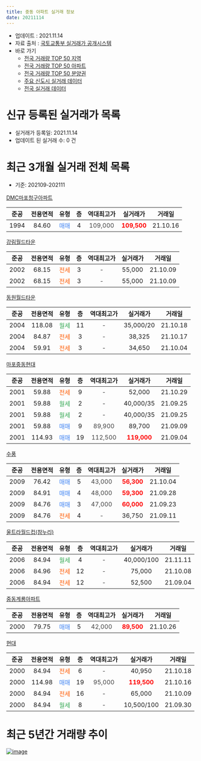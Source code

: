 ```yaml
---
title: 중동 아파트 실거래 정보
date: 20211114
---
```


* 업데이트 : 2021.11.14
* 자료 출처 : [국토교통부 실거래가 공개시스템](http://rt.molit.go.kr)
* 바로 가기
    * [전국 거래량 TOP 50 지역](https://apt-info.github.io/apt-trade-info/tr)
    * [전국 거래량 TOP 50 아파트](https://apt-info.github.io/apt-trade-info/ta)
    * [전국 거래량 TOP 50 분양권](https://apt-info.github.io/apt-trade-info/tb)
    * [주요 신도시 실거래 데이터](https://apt-info.github.io/apt-trade-info/newtown)
    * [전국 실거래 데이터](https://apt-info.github.io/apt-trade-info/all)



<script async src="https://pagead2.googlesyndication.com/pagead/js/adsbygoogle.js"></script>
<!-- 기본광고 -->
<ins class="adsbygoogle"
     style="display:block"
     data-ad-client="ca-pub-1142216861245946"
     data-ad-slot="4805727019"
     data-ad-format="auto"
     data-full-width-responsive="true"></ins>
<script>
     (adsbygoogle = window.adsbygoogle || []).push({});
</script>


# 신규 등록된 실거래가 목록

* 실거래가 등록일: 2021.11.14
* 업데이트 된 실거래 수: 0 건




<script async src="https://pagead2.googlesyndication.com/pagead/js/adsbygoogle.js"></script>
<!-- 기본광고 -->
<ins class="adsbygoogle"
     style="display:block"
     data-ad-client="ca-pub-1142216861245946"
     data-ad-slot="4805727019"
     data-ad-format="auto"
     data-full-width-responsive="true"></ins>
<script>
     (adsbygoogle = window.adsbygoogle || []).push({});
</script>


# 최근 3개월 실거래 전체 목록
* 기준: 202109-202111


[DMC마포청구아파트](https://search.naver.com/search.naver?query=DMC%EB%A7%88%ED%8F%AC%EC%B2%AD%EA%B5%AC%EC%95%84%ED%8C%8C%ED%8A%B8)

|준공|전용면적|유형|층|역대최고가|실거래가|거래일|
|:---:|:---:|:---:|:---:|:---:|:---:|:---:|
|1994|84.60|<span style="color:#4285F3">매매</span>|4|<span style="color:#444444">109,000</span>|<b><span style="color:#FF0000">109,500</span></b>|21.10.16|

[강림월드타운](https://search.naver.com/search.naver?query=%EA%B0%95%EB%A6%BC%EC%9B%94%EB%93%9C%ED%83%80%EC%9A%B4)

|준공|전용면적|유형|층|역대최고가|실거래가|거래일|
|:---:|:---:|:---:|:---:|:---:|:---:|:---:|
|2002|68.15|<span style="color:#FF5A00">전세</span>|3|<span style="color:#444444">-</span>|55,000|21.10.09|
|2002|68.15|<span style="color:#FF5A00">전세</span>|3|<span style="color:#444444">-</span>|55,000|21.10.09|

[동원월드타운](https://search.naver.com/search.naver?query=%EB%8F%99%EC%9B%90%EC%9B%94%EB%93%9C%ED%83%80%EC%9A%B4)

|준공|전용면적|유형|층|역대최고가|실거래가|거래일|
|:---:|:---:|:---:|:---:|:---:|:---:|:---:|
|2004|118.08|<span style="color:#34A853">월세</span>|11|<span style="color:#444444">-</span>|35,000/20|21.10.18|
|2004|84.87|<span style="color:#FF5A00">전세</span>|3|<span style="color:#444444">-</span>|38,325|21.10.17|
|2004|59.91|<span style="color:#FF5A00">전세</span>|3|<span style="color:#444444">-</span>|34,650|21.10.04|

[마포중동현대](https://search.naver.com/search.naver?query=%EB%A7%88%ED%8F%AC%EC%A4%91%EB%8F%99%ED%98%84%EB%8C%80)

|준공|전용면적|유형|층|역대최고가|실거래가|거래일|
|:---:|:---:|:---:|:---:|:---:|:---:|:---:|
|2001|59.88|<span style="color:#FF5A00">전세</span>|9|<span style="color:#444444">-</span>|52,000|21.10.29|
|2001|59.88|<span style="color:#34A853">월세</span>|2|<span style="color:#444444">-</span>|40,000/35|21.09.25|
|2001|59.88|<span style="color:#34A853">월세</span>|2|<span style="color:#444444">-</span>|40,000/35|21.09.25|
|2001|59.88|<span style="color:#4285F3">매매</span>|9|<span style="color:#444444">89,900</span>|89,700|21.09.09|
|2001|114.93|<span style="color:#4285F3">매매</span>|19|<span style="color:#444444">112,500</span>|<b><span style="color:#FF0000">119,000</span></b>|21.09.04|

[수풍](https://search.naver.com/search.naver?query=%EC%88%98%ED%92%8D)

|준공|전용면적|유형|층|역대최고가|실거래가|거래일|
|:---:|:---:|:---:|:---:|:---:|:---:|:---:|
|2009|76.42|<span style="color:#4285F3">매매</span>|5|<span style="color:#444444">43,000</span>|<b><span style="color:#FF0000">56,300</span></b>|21.10.04|
|2009|84.91|<span style="color:#4285F3">매매</span>|4|<span style="color:#444444">48,000</span>|<b><span style="color:#FF0000">59,300</span></b>|21.09.28|
|2009|84.76|<span style="color:#4285F3">매매</span>|3|<span style="color:#444444">47,000</span>|<b><span style="color:#FF0000">60,000</span></b>|21.09.23|
|2009|84.76|<span style="color:#FF5A00">전세</span>|4|<span style="color:#444444">-</span>|36,750|21.09.11|

[울트라월드컵(참누리)](https://search.naver.com/search.naver?query=%EC%9A%B8%ED%8A%B8%EB%9D%BC%EC%9B%94%EB%93%9C%EC%BB%B5%28%EC%B0%B8%EB%88%84%EB%A6%AC%29)

|준공|전용면적|유형|층|역대최고가|실거래가|거래일|
|:---:|:---:|:---:|:---:|:---:|:---:|:---:|
|2006|84.94|<span style="color:#34A853">월세</span>|4|<span style="color:#444444">-</span>|40,000/100|21.11.11|
|2006|84.96|<span style="color:#FF5A00">전세</span>|12|<span style="color:#444444">-</span>|75,000|21.10.08|
|2006|84.94|<span style="color:#FF5A00">전세</span>|12|<span style="color:#444444">-</span>|52,500|21.09.04|

[중동계룡아파트](https://search.naver.com/search.naver?query=%EC%A4%91%EB%8F%99%EA%B3%84%EB%A3%A1%EC%95%84%ED%8C%8C%ED%8A%B8)

|준공|전용면적|유형|층|역대최고가|실거래가|거래일|
|:---:|:---:|:---:|:---:|:---:|:---:|:---:|
|2000|79.75|<span style="color:#4285F3">매매</span>|5|<span style="color:#444444">42,000</span>|<b><span style="color:#FF0000">89,500</span></b>|21.10.26|

[현대](https://search.naver.com/search.naver?query=%ED%98%84%EB%8C%80)

|준공|전용면적|유형|층|역대최고가|실거래가|거래일|
|:---:|:---:|:---:|:---:|:---:|:---:|:---:|
|2000|84.94|<span style="color:#FF5A00">전세</span>|6|<span style="color:#444444">-</span>|40,950|21.10.18|
|2000|114.98|<span style="color:#4285F3">매매</span>|19|<span style="color:#444444">95,000</span>|<b><span style="color:#FF0000">119,500</span></b>|21.10.16|
|2000|84.94|<span style="color:#FF5A00">전세</span>|16|<span style="color:#444444">-</span>|65,000|21.10.09|
|2000|84.94|<span style="color:#34A853">월세</span>|8|<span style="color:#444444">-</span>|10,500/100|21.09.30|



<script async src="https://pagead2.googlesyndication.com/pagead/js/adsbygoogle.js"></script>
<!-- 기본광고 -->
<ins class="adsbygoogle"
     style="display:block"
     data-ad-client="ca-pub-1142216861245946"
     data-ad-slot="4805727019"
     data-ad-format="auto"
     data-full-width-responsive="true"></ins>
<script>
     (adsbygoogle = window.adsbygoogle || []).push({});
</script>


# 최근 5년간 거래량 추이


<div style="width:100%;">
    <canvas id="deal_progress" height="200"></canvas>
</div>

<script>
new Chart(document.getElementById("deal_progress"), {
    type: 'line',
    data: {
        labels: ['16.01','16.02','16.03','16.04','16.05','16.06','16.07','16.08','16.09','16.10','16.11','16.12','17.01','17.02','17.03','17.04','17.05','17.06','17.07','17.08','17.09','17.10','17.11','17.12','18.01','18.02','18.03','18.04','18.05','18.06','18.07','18.08','18.09','18.10','18.11','18.12','19.01','19.02','19.03','19.04','19.05','19.06','19.07','19.08','19.09','19.10','19.11','19.12','20.01','20.02','20.03','20.04','20.05','20.06','20.07','20.08','20.09','20.10','20.11','20.12','21.01','21.02','21.03','21.04','21.05','21.06','21.07','21.08','21.09','21.10','21.11'],
        datasets: [{
            label: '매매/분양권',
            data: [11,14,23,24,24,14,11,13,16,21,7,11,5,3,10,7,14,10,11,9,11,10,12,18,24,8,12,6,4,4,15,16,10,3,0,1,0,0,1,0,1,8,9,9,6,15,15,24,16,8,8,1,8,24,18,9,3,13,8,7,7,3,4,4,3,4,6,6,4,4,0],
            borderColor: "rgba(66, 133, 243, 1)",
            backgroundColor: "rgba(66, 133, 243, 0.05)",
            borderWidth: 1,
            pointRadius: 0,
            fill: false,
            lineTension: 0
        },{
            label: '전/월세',
            data: [15,10,17,20,10,9,15,15,11,10,17,8,15,19,16,14,19,10,11,4,16,13,11,21,13,23,23,16,10,11,13,18,13,17,14,18,12,18,13,7,11,10,18,13,11,14,11,18,18,16,18,17,9,14,12,13,12,15,12,6,9,11,13,14,13,17,5,7,5,9,1],
            borderColor: "rgba(255, 90, 0, 1)",
            backgroundColor: "rgba(255, 90, 0, 0.05)",
            borderWidth: 1,
            pointRadius: 0,
            fill: false,
            lineTension: 0
        },{
            label: '합계',
            data: [26,24,40,44,34,23,26,28,27,31,24,19,20,22,26,21,33,20,22,13,27,23,23,39,37,31,35,22,14,15,28,34,23,20,14,19,12,18,14,7,12,18,27,22,17,29,26,42,34,24,26,18,17,38,30,22,15,28,20,13,16,14,17,18,16,21,11,13,9,13,1],
            borderColor: "rgba(0, 0, 0, 1)",
            backgroundColor: "rgba(0, 0, 0, 0.03)",
            borderWidth: 0.1,
            pointRadius: 0,
            fill: true,
            lineTension: 0
        }
        ]
    },
    options: {
        responsive: true,
        title: {
            display: false
        },
        tooltips: {
            mode: 'index',
            intersect: false
        },
        hover: {
            mode: 'nearest',
            intersect: true
        },
        scales: {
            xAxes: [{
                display: true,
                scaleLabel: {
                    display: true,
                    labelString: '년/월'
                }
            }],
            yAxes: [{
                display: true,
                ticks: {
                    suggestedMin: 0,
                },
                scaleLabel: {
                    display: true,
                    labelString: '실거래 수'
                }
            }]
        }
    }
});

</script>


[![image](https://apt-info.github.io/images/2020-01-03-apt-trade-info/1024x500.png)](https://play.google.com/store/apps/details?id=com.aptinfo.apttradeinfo)

